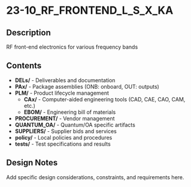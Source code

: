 # 23-10_RF_FRONTEND_L_S_X_KA

## Description
RF front-end electronics for various frequency bands

## Contents
- **DELs/** - Deliverables and documentation
- **PAx/** - Package assemblies (ONB: onboard, OUT: outputs)
- **PLM/** - Product lifecycle management
  - **CAx/** - Computer-aided engineering tools (CAD, CAE, CAO, CAM, etc.)
  - **EBOM/** - Engineering bill of materials
- **PROCUREMENT/** - Vendor management
- **QUANTUM_OA/** - Quantum/OA specific artifacts
- **SUPPLIERS/** - Supplier bids and services
- **policy/** - Local policies and procedures
- **tests/** - Test specifications and results

## Design Notes
Add specific design considerations, constraints, and requirements here.
